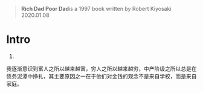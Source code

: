 > **Rich Dad Poor Dad**is a 1997 book written by Robert Kiyosaki
> 2020.01.08

# Intro
1. 

我逐渐意识到富人之所以越来越富，穷人之所以越来越穷，中产阶级之所以总是在 债务泥潭中挣扎，其主要原因之一在于他们对金钱的观念不是来自学校，而是来自家庭。
<!--stackedit_data:
eyJoaXN0b3J5IjpbNDU2MTkxMTcwLC0xNDY5Mjc4MTk0XX0=
-->